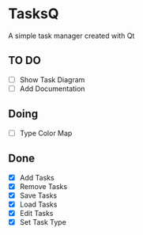 # TasksQ
A simple task manager created with Qt


## TO DO
- [ ] Show Task Diagram
- [ ] Add Documentation

## Doing
- [ ] Type Color Map

## Done
- [x] Add Tasks
- [x] Remove Tasks
- [x] Save Tasks
- [x] Load Tasks
- [x] Edit Tasks
- [x] Set Task Type

